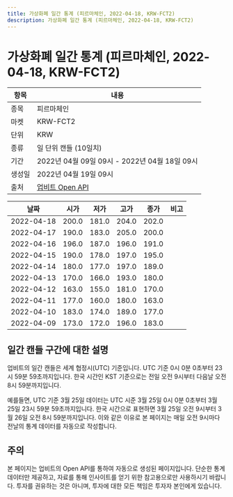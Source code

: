 ```yaml
---
title: 가상화폐 일간 통계 (피르마체인, 2022-04-18, KRW-FCT2)
description: 가상화폐 일간 통계 (피르마체인, 2022-04-18, KRW-FCT2)
---
```



가상화폐 일간 통계 (피르마체인, 2022-04-18, KRW-FCT2)
===

|항목|내용|
|--|--|
|종목|피르마체인|
|마켓|KRW-FCT2|
|단위|KRW|
|종류|일 단위 캔들 (10일치)|
|기간|2022년 04월 09일 09시 - 2022년 04월 18일 09시|
|생성일|2022년 04월 19일 09시|
|출처|[업비트 Open API](https://docs.upbit.com)|


|날짜|시가|저가|고가|종가|비고|
|--|--|--|--|--|--|
|2022-04-18|200.0|181.0|204.0|202.0|    |
|2022-04-17|190.0|183.0|205.0|200.0|    |
|2022-04-16|196.0|187.0|196.0|191.0|    |
|2022-04-15|190.0|178.0|197.0|195.0|    |
|2022-04-14|180.0|177.0|197.0|189.0|    |
|2022-04-13|170.0|166.0|193.0|180.0|    |
|2022-04-12|163.0|155.0|181.0|170.0|    |
|2022-04-11|177.0|160.0|180.0|163.0|    |
|2022-04-10|183.0|174.0|189.0|177.0|    |
|2022-04-09|173.0|172.0|196.0|183.0|    |


일간 캔들 구간에 대한 설명
---


업비트의 일간 캔들은 세계 협정시(UTC) 기준입니다. 
UTC 기준 0시 0분 0초부터 23시 59분 59초까지입니다. 
한국 시간인 KST 기준으로는 전일 오전 9시부터 다음날 오전 8시 59분까지입니다. 


예를들면, UTC 기준 3월 25일 데이터는 UTC 시준 3월 25일 0시 0분 0초부터 3월 25일 23시 59분 59초까지입니다. 
한국 시간으로 표현하면 3월 25일 오전 9시부터 3월 26일 오전 8시 59분까지입니다. 
이와 같은 이유로 본 페이지는 매일 오전 9시마다 전날의 통계 데이터를 자동으로 작성합니다. 


주의
---


본 페이지는 업비트의 Open API를 통하여 자동으로 생성된 페이지입니다. 
단순한 통계 데이터만 제공하고, 자료를 통해 인사이트를 얻기 위한 참고용으로만 사용하시기 바랍니다. 
투자를 권유하는 것은 아니며, 투자에 대한 모든 책임은 투자자 본인에게 있습니다. 
